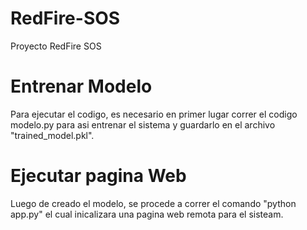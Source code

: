 # RedFire-SOS
Proyecto RedFire SOS

# Entrenar Modelo
Para ejecutar el codigo, es necesario en primer lugar correr el codigo modelo.py para asi entrenar el sistema y guardarlo en el archivo "trained_model.pkl".

# Ejecutar pagina Web
Luego de creado el modelo, se procede a correr el comando "python app.py" el cual inicalizara una pagina web remota para el sisteam.

